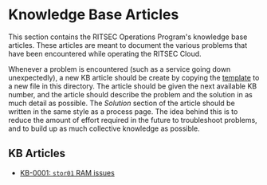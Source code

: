 # Knowledge Base Articles

This section contains the RITSEC Operations Program's knowledge base articles.
These articles are meant to document the various problems that have been
encountered while operating the RITSEC Cloud.

Whenever a problem is encountered (such as a service going down unexpectedly),
a new KB article should be create by copying the [template](./TEMPLATE.md) to a
new file in this directory. The article should be given the next available KB
number, and the article should describe the problem and the solution in as much
detail as possible. The _Solution_ section of the article should be written in
the same style as a process page. The idea behind this is to reduce the amount
of effort required in the future to troubleshoot problems, and to build up as
much collective knowledge as possible.

## KB Articles

- [KB-0001: `stor01` RAM issues](./KB-0001)